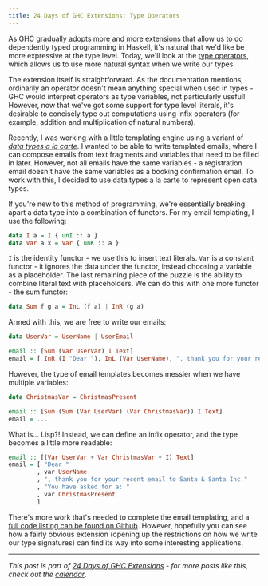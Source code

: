 ```yaml
---
title: 24 Days of GHC Extensions: Type Operators
---
```


As GHC gradually adopts more and more extensions that allow us to do
dependently typed programming in Haskell, it's natural that we'd like be more
expressive at the type level. Today, we'll look at the
[type operators](https://downloads.haskell.org/~ghc/latest/docs/html/users_guide/glasgow_exts.html#type-operators),
which allows us to use more natural syntax when we write our types.

The extension itself is straightforward. As the documentation mentions,
ordinarily an operator doesn't mean anything special when used in types - GHC
would interpret operators as type variables, not particularly useful! However,
now that we've got some support for type level literals, it's desirable to
concisely type out computations using infix operators (for example, addition and
multiplication of natural numbers).

Recently, I was working with a little templating engine using a variant of
[*data types a la carte*](http://www.staff.science.uu.nl/~swier004/Publications/DataTypesALaCarte.pdf). I
wanted to be able to write templated emails, where I can compose emails from
text fragments and variables that need to be filled in later. However, not all
emails have the same variables - a registration email doesn't have the same
variables as a booking confirmation email. To work with this, I decided to use
data types a la carte to represent open data types.

If you're new to this method of programming, we're essentially breaking apart a
data type into a combination of functors. For my email templating, I use the
following:

```haskell
data I a = I { unI :: a }
data Var a x = Var { unK :: a }
```

`I` is the identity functor - we use this to insert text literals. `Var` is a
constant functor - it ignores the data under the functor, instead choosing a
variable as a placeholder. The last remaining piece of the puzzle is the ability
to combine literal text with placeholders. We can do this with one more
functor - the sum functor:

```haskell
data Sum f g a = InL (f a) | InR (g a)
```

Armed with this, we are free to write our emails:

```haskell
data UserVar = UserName | UserEmail

email :: [Sum (Var UserVar) I Text]
email = [ InR (I "Dear "), InL (Var UserName), ", thank you for your recent email to Santa & Santa Inc."]
```

However, the type of email templates becomes messier when we have multiple variables:

```haskell
data ChristmasVar = ChristmasPresent

email :: [Sum (Sum (Var UserVar) (Var ChristmasVar)) I Text]
email = ...
```

What is... Lisp?! Instead, we can define an infix operator, and the type becomes
a little more readable:

```haskell
email :: [(Var UserVar + Var ChristmasVar + I) Text]
email = [ "Dear "
        , var UserName
        , ", thank you for your recent email to Santa & Santa Inc."
        , "You have asked for a: "
        , var ChristmasPresent
        ]
```

There's more work that's needed to complete the email templating, and a [full
code listing can be found on Github](https://github.com/ocharles/blog/blob/master/code/2014-12-08-type-operators.hs). However,
hopefully you can see how a fairly obvious extension (opening up the
restrictions on how we write our type signatures) can find its way into some
interesting applications.

----

*This post is part of
[24 Days of GHC Extensions](/pages/2014-12-01-24-days-of-ghc-extensions.html) -
for more posts like this, check out the
[calendar](/pages/2014-12-01-24-days-of-ghc-extensions.html)*.
